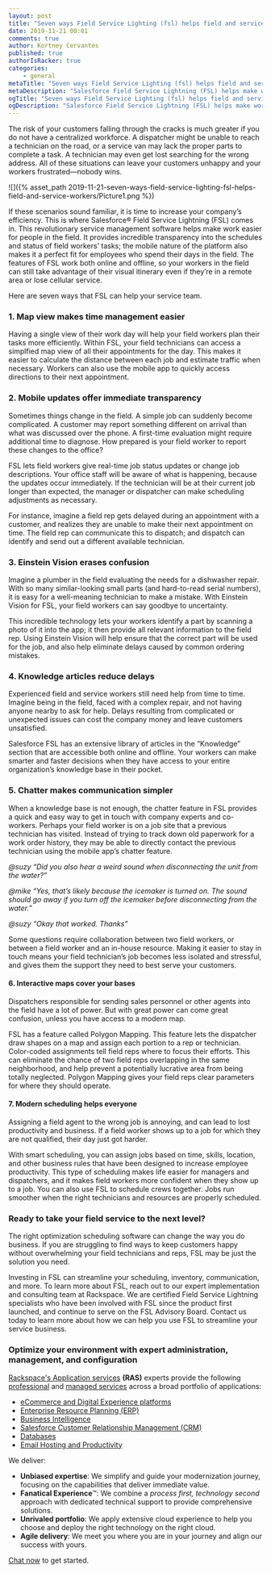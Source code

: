 ```yaml
---
layout: post
title: "Seven ways Field Service Lighting (fsl) helps field and service workers"
date: 2019-11-21 00:01
comments: true
author: Kortney Cervantes
published: true
authorIsRacker: true
categories:
    - general
metaTitle: "Seven ways Field Service Lighting (fsl) helps field and service workers"
metaDescription: "Salesforce Field Service Lightning (FSL) helps make work easier for people in the field. It provides incredible transparency into the schedules and status of field workers’ tasks"
ogTitle: "Seven ways Field Service Lighting (fsl) helps field and service workers"
ogDescription: "Salesforce Field Service Lightning (FSL) helps make work easier for people in the field. It provides incredible transparency into the schedules and status of field workers’ tasks"
---
```


The risk of your customers falling through the cracks is much greater if you do not have a centralized workforce. A dispatcher might be unable to reach a technician on the road, or a service van may lack the proper parts to complete a task. A technician may even get lost searching for the wrong address. All of these situations can leave your customers unhappy and your workers frustrated&mdash;nobody wins. 

<!-- more -->

![]({% asset_path 2019-11-21-seven-ways-field-service-lighting-fsl-helps-field-and-service-workers/Picture1.png %})

If these scenarios sound familiar, it is time to increase your company’s efficiency. This is where Salesforce&reg; Field Service Lightning (FSL) comes in. This revolutionary service management software helps make work easier for people in the field. It provides incredible transparency into the schedules and status of field workers’ tasks; the mobile nature of the platform also makes it a perfect fit for employees who spend their days in the field. The features of FSL work both online and offline, so your workers in the field can still take advantage of their visual itinerary even if they’re in a remote area or lose cellular service. 

Here are seven ways that FSL can help your service team. 

### 1. Map view makes time management easier

Having a single view of their work day will help your field workers plan their tasks more efficiently. Within FSL, your field technicians can access a simplfied map view of all their appointments for the day. This makes it easier to calculate the distance between each job and estimate traffic when necessary. Workers can also use the mobile app to quickly access directions to their next appointment.

### 2. Mobile updates offer immediate transparency

Sometimes things change in the field. A simple job can suddenly become complicated. A customer may report something different on arrival than what was discussed over the phone. A first-time evaluation might require additional time to diagnose. How prepared is your field worker to report these changes to the office?

FSL lets field workers give real-time job status updates or change job descriptions. Your office staff will be aware of what is happening, because the updates occur immediately. If the technician will be at their current job longer than expected, the manager or dispatcher can make scheduling adjustments as necessary. 

For instance, imagine a field rep gets delayed during an appointment with a customer, and realizes they are unable to make their next appointment on time. The field rep can communicate this to dispatch; and dispatch can identify and send out a different available technician.

### 3. Einstein Vision erases confusion

Imagine a plumber in the field evaluating the needs for a dishwasher repair. With so many similar-looking small parts (and hard-to-read serial numbers), it is easy for a well-meaning technician to make a mistake. With Einstein Vision for FSL, your field workers can say goodbye to uncertainty. 

This incredible technology lets your workers identify a part by scanning a photo of it into the app; it then provide all relevant information to the field rep. Using Einstein Vision will help ensure that the correct part will be used for the job, and also help eliminate delays caused by common ordering mistakes.

### 4. Knowledge articles reduce delays

Experienced field and service workers still need help from time to time. Imagine being in the field, faced with a complex repair, and not having anyone nearby to ask for help. Delays resulting from complicated or unexpected issues can cost the company money and leave customers unsatisfied. 

Salesforce FSL has an extensive library of articles in the “Knowledge” section that are accessible both online and offline. Your workers can make smarter and faster decisions when they have access to your entire organization’s knowledge base in their pocket. 

### 5. Chatter makes communication simpler

When a knowledge base is not enough, the chatter feature in FSL provides a quick and easy way to get in touch with company experts and co-workers. Perhaps your field worker is on a job site that a previous technician has visited. Instead of trying to track down old paperwork for a work order history, they may be able to directly contact the previous technician using the mobile app’s chatter feature.

_@suzy “Did you also hear a weird sound when disconnecting the unit from the water?”_

_@mike “Yes, that’s likely because the icemaker is turned on. The sound should go away if you turn off the icemaker before disconnecting from the water.”_

_@suzy “Okay that worked. Thanks”_

Some questions require collaboration between two field workers, or between a field worker and an in-house resource. Making it easier to stay in touch means your field technician’s job becomes less isolated and stressful, and gives them the support they need to best serve your customers.

#### 6. Interactive maps cover your bases

Dispatchers responsible for sending sales personnel or other agents into the field have a lot of power. But with great power can come great confusion, unless you have access to a modern map. 

FSL has a feature called Polygon Mapping. This feature lets the dispatcher draw shapes on a map and assign each portion to a rep or technician. Color-coded assignments tell field reps where to focus their efforts. This can eliminate the chance of two field reps overlapping in the same neighborhood, and help prevent a potentially lucrative area from being totally neglected. Polygon Mapping gives your field reps clear parameters for where they should operate. 

#### 7. Modern scheduling helps everyone

Assigning a field agent to the wrong job is annoying, and can lead to lost productivity and business. If a field worker shows up to a job for which they are not qualified, their day just got harder. 

With smart scheduling, you can assign jobs based on time, skills, location, and other business rules that have been designed to increase employee productivity. This type of scheduling makes life easier for managers and dispatchers, and it makes field workers more confident when they show up to a job. You can also use FSL to schedule crews together. Jobs run smoother when the right technicians and resources are properly scheduled. 

### Ready to take your field service to the next level?

The right optimization scheduling software can change the way you do business. If you are struggling to find ways to keep customers happy without overwhelming your field technicians and reps, FSL may be just the solution you need. 

Investing in FSL can streamline your scheduling, inventory, communication, and more. To learn more about FSL, reach out to our expert implementation and consulting team at Rackspace. We are certified Field Service Lightning specialists who have been involved with FSL since the product first launched, and continue to serve on the FSL Advisory Board. Contact us today to learn more about how we can help you use FSL to streamline your service business.


### Optimize your environment with expert administration, management, and configuration

[Rackspace's Application services](https://www.rackspace.com/application-management/managed-services)
**(RAS)** experts provide the following [professional](https://www.rackspace.com/application-management/professional-services)
and
[managed services](https://www.rackspace.com/application-management/managed-services) across
a broad portfolio of applications:

- [eCommerce and Digital Experience platforms](https://www.rackspace.com/ecommerce-digital-experience)
- [Enterprise Resource Planning (ERP)](https://www.rackspace.com/erp)
- [Business Intelligence](https://www.rackspace.com/business-intelligence)
- [Salesforce Customer Relationship Management (CRM)](https://www.rackspace.com/salesforce-managed-services)
- [Databases](https://www.rackspace.com/dba-services)
- [Email Hosting and Productivity](https://www.rackspace.com/email-hosting)

We deliver:

- **Unbiased expertise**: We simplify and guide your modernization journey,
focusing on the capabilities that deliver immediate value.
- **Fanatical Experience**&trade;: We combine a *process first, technology second*
approach with dedicated technical support to provide comprehensive solutions.
- **Unrivaled portfolio**: We apply extensive cloud experience to help you
choose and deploy the right technology on the right cloud.
- **Agile delivery**: We meet you where you are in your journey and align
our success with yours.

[Chat now](https://www.rackspace.com/#chat) to get started.
